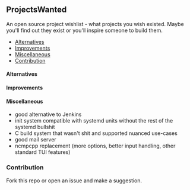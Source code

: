 ## ProjectsWanted
An open source project wishlist - what projects you wish existed. Maybe you'll find out they exist or you'll inspire someone to build them.

- [Alternatives](#Alternatives)
- [Improvements](#Improvements)
- [Miscellaneous](#Miscellaneous)
- [Contribution](#contribution)

#### Alternatives
#### Improvements
#### Miscellaneous

* good alternative to Jenkins
* init system compatible with systemd units without the rest of the systemd bullshit
* C build system that wasn't shit and supported nuanced use-cases
* good mail server
* ncmpcpp replacement (more options, better input handling, other standard TUI features)

### Contribution
Fork this repo or open an issue and make a suggestion.
